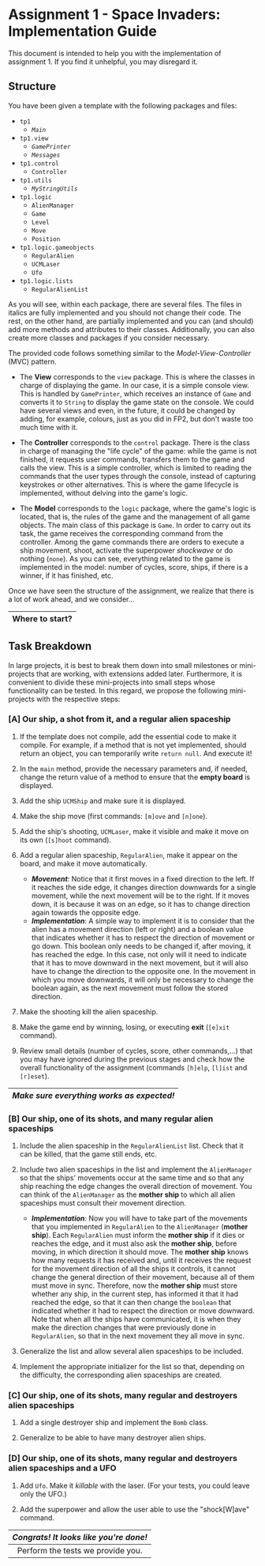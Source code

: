 # Assignment 1 - Space Invaders: Implementation Guide

This document is intended to help you with the implementation of assignment 1. If you find it unhelpful, you may disregard it.

## Structure

You have been given a template with the following packages and files:

+ `tp1`
    - _`Main`_
+ `tp1.view`
    - _`GamePrinter`_
	- _`Messages`_
+ `tp1.control`
    - `Controller`
+ `tp1.utils`
    - _`MyStringUtils`_
+ `tp1.logic`
    - `AlienManager`
	- `Game`
	- `Level`
	- `Move`
	- `Position`
+ `tp1.logic.gameobjects`
    - `RegularAlien`
	- `UCMLaser`
	- `Ufo`
+ `tp1.logic.lists`
    - `RegularAlienList`

As you will see, within each package, there are several files. The files in italics are fully implemented and you should not change their code. The rest, on the other hand, are partially implemented and you can (and should) add more methods and attributes to their classes. Additionally, you can also create more classes and packages if you consider necessary.

The provided code follows something similar to the _Model-View-Controller_ (MVC) pattern.

+ The **View** corresponds to the `view` package. This is where the classes in charge of displaying the game. In our case, it is a simple console view. This is handled by `GamePrinter`, which receives an instance of `Game` and converts it to `String` to display the game state on the console. We could have several views and even, in the future, it could be changed by adding, for example, colours, just as you did in FP2, but don't waste too much time with it.

+ The **Controller** corresponds to the `control` package. There is the class in charge of managing the "life cycle" of the game: while the game is not finished, it requests user commands, transfers them to the game and calls the view. This is a simple controller, which is limited to reading the commands that the user types through the console, instead of capturing keystrokes or other alternatives. This is where the game lifecycle is implemented, without delving into the game's logic.

+ The **Model** corresponds to the `logic` package, where the game's logic is located, that is, the rules of the game and the management of all game objects. The main class of this package is `Game`. In order to carry out its task, the game receives the corresponding command from the controller. Among the game commands there are orders to execute a ship movement, shoot, activate the superpower *shockwave* or do nothing (`none`). As you can see, everything related to the game is implemented in the model: number of cycles, score, ships, if there is a winner, if it has finished, etc.

Once we have seen the structure of the assignment, we realize that there is a lot of work ahead, and we consider...

| **Where to start?** |
| :---: |


## Task Breakdown

In large projects, it is best to break them down into small milestones or mini-projects that are working, with extensions added later. Furthermore, it is convenient to divide these mini-projects into small steps whose functionality can be tested. In this regard, we propose the following mini-projects with the respective steps:

### [A] Our ship, a shot from it, and a regular alien spaceship

1. If the template does not compile, add the essential code to make it compile. For example, if a method that is not yet implemented, should return an object, you can temporarily write `return null`. And execute it!

2. In the `main` method, provide the necessary parameters and, if needed, change the return value of a method to ensure that the **empty board** is displayed.

3. Add the ship `UCMShip` and make sure it is displayed.

4. Make the ship move (first commands: `[m]ove` and `[n]one`).

5. Add the ship's shooting, `UCMLaser`, make it visible and make it move on its own (`[s]hoot` command).

6. Add a regular alien spaceship, `RegularAlien`, make it appear on the board, and make it move automatically.

    - ***Movement***: Notice that it first moves in a fixed direction to the left. If it reaches the side edge, it changes direction downwards for a single movement, while the next movement will be to the right. If it moves down, it is because it was on an edge, so it has to change direction again towards the opposite edge.
    - ***Implementation***: A simple way to implement it is to consider that the alien has a movement direction (left or right) and a boolean value that indicates whether it has to respect the direction of movement or go down. This boolean only needs to be changed if, after moving, it has reached the edge. In this case, not only will it need to indicate that it has to move downward in the next movement, but it will also have to change the direction to the opposite one. In the movement in which you move downwards, it will only be necessary to change the boolean again, as the next movement must follow the stored direction.
        
7. Make the shooting kill the alien spaceship.

8. Make the game end by winning, losing, or executing **exit** (`[e]xit` command).

9. Review small details (number of cycles, score, other commands,...) that you may have ignored during the previous stages and check how the overall functionality of the assignment (commands `[h]elp`, `[l]ist` and `[r]eset`).

|***Make sure everything works as expected!***|
| :---: |

### [B] Our ship, one of its shots, and many regular alien spaceships

1. Include the alien spaceship in the `RegularAlienList` list. Check that it can be killed, that the game still ends, etc.
        
2. Include two alien spaceships in the list and implement the `AlienManager` so that the ships' movements occur at the same time and so that any ship reaching the edge changes the overall direction of movement. You can think of the `AlienManager` as the **mother ship** to which all alien spaceships must consult their movement direction.

    - ***Implementation***: Now you will have to take part of the movements that you implemented in `RegularAlien` to the `AlienManager` (**mother ship**). Each `RegularAlien` must inform the **mother ship** if it dies or reaches the edge, and it must also ask the **mother ship**, before moving, in which direction it should move. The **mother ship** knows how many requests it has received and, until it receives the request for the movement direction of all the ships it controls, it cannot change the general direction of their movement, because all of them must move in sync. Therefore, now the **mother ship** must store whether any ship, in the current step, has informed it that it had reached the edge, so that it can then change the `boolean` that indicated whether it had to respect the direction or move downward. Note that when all the ships have communicated, it is when they make the direction changes that were previously done in `RegularAlien`, so that in the next movement they all move in sync.

3. Generalize the list and allow several alien spaceships to be included.

4. Implement the appropriate initializer for the list so that, depending on the difficulty, the corresponding alien spaceships are created.

### [C] Our ship, one of its shots, many regular and destroyers alien spaceships

1. Add a single destroyer ship and implement the `Bomb` class.

2. Generalize to be able to have many destroyer alien ships.

### [D] Our ship, one of its shots, many regular and destroyers alien spaceships and a UFO
   
1. Add `Ufo`. Make it *killable* with the laser. (For your tests, you could leave only the UFO.)

2. Add the superpower and allow the user able to use the "shock[W]ave" command.

|***Congrats! It looks like you're done!***|
| :---: |
| Perform the tests we provide you.|
